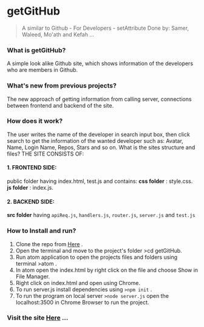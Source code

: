 # getGitHub
> A similar to Github - For Developers - setAttribute
>Done by: Samer, Waleed, Mo'ath and Kefah ...

### What is getGitHub?
A simple look alike Github site, which shows information of the developers who are members in Github.
### What's new from previous projects?
The new approach of getting information from calling server, connections between frontend and backend of the site.
### How does it work?
The user writes the name of the developer in search input box, then click search to get the information of the wanted developer such as: Avatar, Name, Login Name, Repos, Stars and so on.
What is the sites structure and files?
THE SITE CONSISTS OF:
#### 1. FRONTEND SIDE:
public folder having index.html, test.js and contains:
**css folder** : style.css.  
**js folder** : index.js.
#### 2. BACKEND SIDE:
**src folder**  having ```apiReq.js```, ```handlers.js```, ```router.js```, ```server.js``` and ```test.js```
### How to Install and run?
1. Clone the repo from [Here](http://github.com/facg2/getGitHub) .
2. Open the terminal and move to the project's folder >cd getGitHub.
3. Run atom application to open the projects files and folders using terminal >atom .
4. In atom open the index.html by right click on the file and choose Show in File Manager.
5. Right click on index.html and open using Chrome.
6. To run server.js install dependencies using ```>npm init``` .
7. To run the program on local server ```>node server.js``` open the localhost:3500 in Chrome Browser to run the project.

### Visit the site [Here](https://getgitgub.herokuapp.com/) ...
